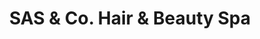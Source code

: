 ---
title: "SAS & Co. Hair & Beauty Spa"
url: /birmingham/sas-und-co-hair-und-beauty-spa/
shop: Friseur
---